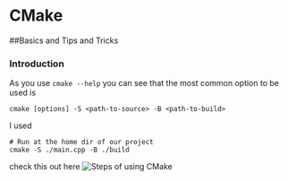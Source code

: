 # CMake
##Basics and Tips and Tricks

### Introduction
As you use `cmake --help` you can see that the most common option to be used is

```shell
cmake [options] -S <path-to-source> -B <path-to-build>
```
I used

```shell
# Run at the home dir of our project
cmake -S ./main.cpp -B ./build

```
check this out here
![Steps of using CMake](./assets/Assets/Image_01.png)









